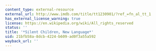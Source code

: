 ```yaml
---
content_type: external-resource
external_url: http://www.imdb.com/title/tt1230901/?ref_=fn_al_tt_1
has_external_license_warning: true
license: https://en.wikipedia.org/wiki/All_rights_reserved
status: ''
title: '*Silent Children, New Language*'
uid: 21bfb58a-8dcb-4224-b609-ad0f3a55a592
wayback_url: ''
---
```

